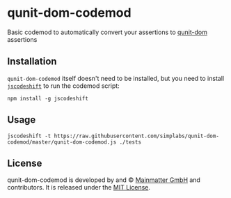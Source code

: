 
qunit-dom-codemod
==============================================================================

Basic codemod to automatically convert your assertions to
[qunit-dom](https://github.com/simplabs/qunit-dom) assertions


Installation
------------------------------------------------------------------------------

`qunit-dom-codemod` itself doesn't need to be installed, but you need to
install [`jscodeshift`](https://github.com/facebook/jscodeshift) to run the
codemod script:

```
npm install -g jscodeshift
```


Usage
------------------------------------------------------------------------------

```
jscodeshift -t https://raw.githubusercontent.com/simplabs/qunit-dom-codemod/master/qunit-dom-codemod.js ./tests
```


License
------------------------------------------------------------------------------

qunit-dom-codemod is developed by and &copy;
[Mainmatter GmbH](http://mainmatter.com) and contributors. It is released under the
[MIT License](https://github.com/simplabs/qunit-dom/blob/master/LICENSE.md).
